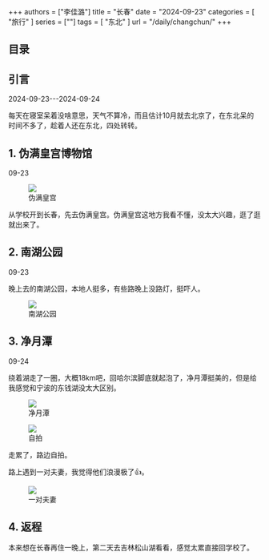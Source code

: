 +++
authors = ["李佳潞"]
title = "长春"
date = "2024-09-23"
categories = [
    "旅行"
]
series = [""]
tags = [
    "东北"
]
url = "/daily/changchun/"
+++
<!DOCTYPE html>
<html lang="zh-CN">
<head>
    <meta charset="UTF-8">
    <meta name="viewport" content="width=device-width, initial-scale=1.0">
    <link rel="stylesheet" href="/assets/css/styles.css">
    <script src="/assets/js/toc.js"></script>    
</head>
<body>
    <article>
        <nav>
            <h2>目录</h2>
            <ul id="toc">
                <!-- 目录项会在这里动态生成 -->
            </ul>
        </nav>
        <section>
            <h2>引言</h2>
            <p>2024-09-23---2024-09-24</p>
            <p>         每天在寝室呆着没啥意思，天气不算冷，而且估计10月就去北京了，在东北呆的时间不多了，趁着人还在东北，四处转转。</p>
        </section>
        <section>
            <h2>1. 伪满皇宫博物馆</h2>
            <p>09-23 <i class="fas fa-cloud"></i></p>
            <div class="container">
                <div class="image">
                    <figure>
                        <a data-fancybox="gallery" href="/images/daily-travel/changchun1.jpg">
    <img src="/images/daily-travel/changchun1.jpg" loading="lazy">
</a>
                        <figcaption>伪满皇宫</figcaption>
                    </figure>
                </div>
                <div class="text">
                    <p>         从学校开到长春，先去伪满皇宫。伪满皇宫这地方我看不懂，没太大兴趣，逛了逛就出来了。</p>
                </div>
            </div>
        </section>
        <section>
            <h2>2. 南湖公园</h2>
            <p>09-23 <i class="fas fa-cloud"></i></p>
            <p>         晚上去的南湖公园，本地人挺多，有些路晚上没路灯，挺吓人。</p>
            <div class="container">
                <div class="image">
                    <figure>
                        <a data-fancybox="gallery" href="/images/daily-travel/changchun2.jpg">
    <img src="/images/daily-travel/changchun2.jpg" loading="lazy">
</a>
                        <figcaption>南湖公园</figcaption>
                    </figure>
                </div>
            </div>
        </section>
        <section>
            <h2>3. 净月潭</h2>
            <p>09-24 <i class="fas fa-sun"></i></p>
            <p>         绕着湖走了一圈，大概18km吧，回哈尔滨脚底就起泡了，净月潭挺美的，但是给我感觉和宁波的东钱湖没太大区别。</p>
            <div class="container">
                <div class="image">
                    <figure>
                        <a data-fancybox="gallery" href="/images/daily-travel/changchun3.jpg">
    <img src="/images/daily-travel/changchun3.jpg" loading="lazy">
</a>
                        <figcaption>净月潭</figcaption>
                    </figure>
                </div>
            </div>
            <div class="container">
                <div class="image">
                    <figure>
                        <a data-fancybox="gallery" href="/images/daily-travel/changchun4.jpg">
    <img src="/images/daily-travel/changchun4.jpg" loading="lazy">
</a>
                        <figcaption>自拍</figcaption>
                    </figure>
                </div>
                <div class="text">
                    <p>         走累了，路边自拍。</p>
                </div>
            </div>
            <div class="container">
                <div class="text">
                    <p>         路上遇到一对夫妻，我觉得他们浪漫极了👍。</p>
                </div>
                <div class="image">
                    <figure>
                        <a data-fancybox="gallery" href="/images/daily-travel/changchun5.jpg">
    <img src="/images/daily-travel/changchun5.jpg" loading="lazy">
</a>
                        <figcaption>一对夫妻</figcaption>
                    </figure>
                </div>
            </div>
        </section>
        <section>
            <h2>4. 返程</h2>
            <p>         本来想在长春再住一晚上，第二天去吉林松山湖看看，感觉太累直接回学校了。</p>
        </section>
    </article>
</body>
</html>